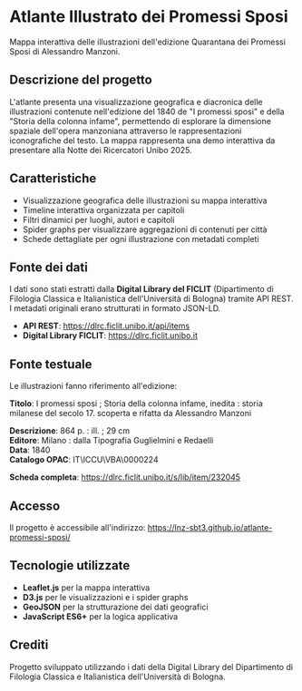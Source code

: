 # Atlante Illustrato dei Promessi Sposi

Mappa interattiva delle illustrazioni dell'edizione Quarantana dei Promessi Sposi di Alessandro Manzoni.

## Descrizione del progetto

L'atlante presenta una visualizzazione geografica e diacronica delle illustrazioni contenute nell'edizione del 1840 de "I promessi sposi" e della "Storia della colonna infame", permettendo di esplorare la dimensione spaziale dell'opera manzoniana attraverso le rappresentazioni iconografiche del testo.
La mappa rappresenta una demo interattiva da presentare alla Notte dei Ricercatori Unibo 2025.

## Caratteristiche
- Visualizzazione geografica delle illustrazioni su mappa interattiva
- Timeline interattiva organizzata per capitoli
- Filtri dinamici per luoghi, autori e capitoli
- Spider graphs per visualizzare aggregazioni di contenuti per città
- Schede dettagliate per ogni illustrazione con metadati completi

## Fonte dei dati

I dati sono stati estratti dalla **Digital Library del FICLIT** (Dipartimento di Filologia Classica e Italianistica dell'Università di Bologna) tramite API REST. I metadati originali erano strutturati in formato JSON-LD.

- **API REST**: https://dlrc.ficlit.unibo.it/api/items
- **Digital Library FICLIT**: https://dlrc.ficlit.unibo.it

## Fonte testuale

Le illustrazioni fanno riferimento all'edizione:

**Titolo**: I promessi sposi ; Storia della colonna infame, inedita : storia milanese del secolo 17. scoperta e rifatta da Alessandro Manzoni

**Descrizione**: 864 p. : ill. ; 29 cm  
**Editore**: Milano : dalla Tipografia Guglielmini e Redaelli  
**Data**: 1840  
**Catalogo OPAC**: IT\ICCU\VBA\0000224  

**Scheda completa**: https://dlrc.ficlit.unibo.it/s/lib/item/232045

## Accesso

Il progetto è accessibile all'indirizzo: https://lnz-sbt3.github.io/atlante-promessi-sposi/

## Tecnologie utilizzate
- **Leaflet.js** per la mappa interattiva
- **D3.js** per le visualizzazioni e i spider graphs
- **GeoJSON** per la strutturazione dei dati geografici
- **JavaScript ES6+** per la logica applicativa

## Crediti

Progetto sviluppato utilizzando i dati della Digital Library del Dipartimento di Filologia Classica e Italianistica dell'Università di Bologna.

